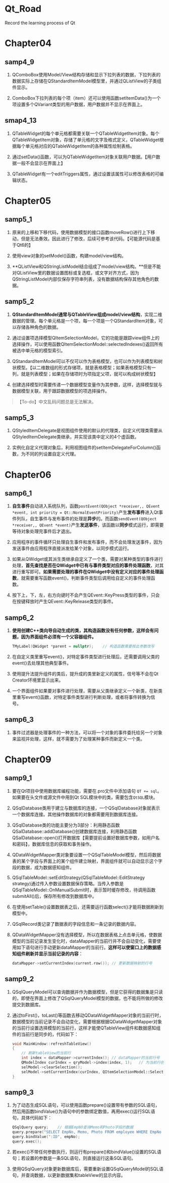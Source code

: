 # Qt_Road
Record the learning process of Qt

# Chapter04 

## samp4_9

1. QComboBox使用Model/View结构存储和显示下拉列表的数据，下拉列表的数据实际上存储在QStandardItemModel模型里，并通过QListView的子类组件显示。

2. ComboBox下拉列表的每个项（item）还可以使用函数setItemData()为一个项设置多个QVariant类型的用户数据，用户数据并不显示在界面上。

## smap4_13

1. QTableWidget的每个单元格都需要关联一个QTableWidgetItem对象。每个QTableWidgetItem对象，存储了单元格的文字及格式定义，QTableWidget根据每个单元格对应的QTableWidgetItem的各种属性绘制表格。

2. 通过setData()函数，可以为QTableWidgetItem对象关联用户数据。【用户数据一般不会显示在界面上】

3. QTableWidget有一个editTriggers属性，通过设置该属性可以修改表格的可编辑状态。

# Chapter05

## samp5_1

1. 原来的上移和下移代码，使用数据模型的接口函数moveRow()进行上下移动，但是无法奏效。因此进行了修改，后续可参考该代码。【可能源代码是基于Qt6的】

2. 使用view对象的setModel()函数，构建model/view结构。

3. **QListView和QStringListModel结合组成了model/view结构。**但是不能对QListView里的数据设置图标或复选框，或文字对齐方式，因为QStringListModel内部仅保存字符串列表，没有数据结构保存其他角色的数据。

## samp5_2

1. **QStandardItemModel通常与QTableView组成model/view结构**，实现二维数据的管理。每个单元格是一个项，每一个项是一个QStandardItem对象，可以存储各种角色的数据。

2. 通过设置项选择模型QItemSelectionModel，它的功能是跟踪view组件上的选择操作，可以使用函数QItemSelectionModel::selectedIndexes()返回所有被选中单元格的模型索引。

3. QStandardItemModel可以不仅可以作为表格模型，也可以作为列表模型和树状模型。【以二维数组的形式存储项，就是表格模型；如果表格模型只有一列，就是列表模型；如果在存储项时为项指定父项，就可以构成树状模型】

4. 创建选择模型时需要传递一个数据模型变量作为其参数，这样，选择模型就与数据模型关联，用于跟踪数据模型的项选择操作。

>【To-do】中文乱码问题总是无法解决。

## samp5_3

1. QStyledItemDelegate是视图组件使用的默认的代理类，自定义代理类需要从QStyledItemDelegate类继承，并实现该类中定义的4个虚函数。

2. 实例化自定义代理对象后，利用视图组件的setItemDelegateForColumn()函数，为不同的列设置自定义代理。

# Chapter06

## samp6_1

1. **自生事件**自动进入系统队列，函数`postEvent(QObject *receiver,, QEvent *event, int priority = Qt::NormalEventPriority)`产生**发布事件**进入Qt事件列队，自生事件与发布事件的处理是**异步**的。而函数`sendEvent(QObject *receiver,, QEvent *event)`产生**发送事件**，该函数以**同步**模式运行，即需要等待对象处理完事件后才退出。

2. 应用程序的事件循环只处理自生事件和发布事件，而不会处理发送事件，因为发送事件由应用程序直接派发给某个对象，以同步模式运行。

3. 如果从QWidget或其派生类继承自定义了一个类，需要对某种类型的事件进行处理，**首先查找是否在QWidget中已有与事件类型对应的事件处理函数**，对其进行重写即可。**如果需要处理的事件在QWidget中没有定义对应的事件处理函数**，就需要重写函数event()，判断事件类型后调用给自定义的事件处理函数。

4. 按下上，下，左，右方向键时不会产生QEvent::KeyPress类型的事件，只会在按键释放时产生QEvent::KeyRelease类型的事件。

## samp6_2

1. **使用创建C++类向导自动生成的类，其构造函数没有任何参数，这样会有问题，因为界面组件必须有一个父容器组件。**

    ```c++
    TMyLabel(QWidget *parent = nullptr);    // 构造函数需要按此参数改写
    ```

2. 在自定义类里重写event()，对特定事件类型进行处理后，还需要调用父类的event()去处理其他典型事件。

3. 使用提升法提升组件的类后，提升成的类里新定义的属性，信号等不会在Qt Creator环境里显示出来。

4. 一个界面组件如果要对事件进行处理，需要从父类继承定义一个新类，在新类里重写event()函数，对特定事件类型进行判断处理，或者将事件转换为信号。

## samp6_3

1. 事件过滤器是处理事件的一种方法，可以将一个对象的事件委托给另一个对象来监视并处理，这样，就不需要为了处理某种事件而新定义一个类。

# Chapter09

## samp9_1

1. 要在Qt项目中使用数据库编程功能，需要在.pro文件中添加语句 `QT += sql`。如果要在头文件或源文件中用到Qt SQL模块中的类，需要包含`QtSQL`模块。

2. QSqlDatabase类用于建立与数据库的连接，一个QSqlDatabase对象就表示一个数据库连接。其他操作数据库的对象都需要用到数据库连接。

3. QSqlDatabase类的功能主要分为3部分：利用静态函数QSalDatabase::addDatabase()创建数据库连接，利用静态函数QSalDatabase::open()打开数据库【需要提前设置好数据库参数，如用户名和密码】，数据库信息的获取和事务操作。

4. QDataWidgetMapper类对象要设置一个QSqlTableModel模型，然后将数据表的某个字段与界面上的某个组件建立映射，界面组件就可以自动显示这个字段的数据，成为数据感知组件。

5. QSqlTableModel::setEditStrategy(QSqlTableModel::EditStrategy strategy)通过传入参数设置数据保存策略。当传入参数是QSqlTableModel::OnManualSubmit时，表示暂时缓存修改，待调用函数submitAll()后，保存所有修改到数据库中。

6. 在使用setTable()设置数据表之后，还需要运行函数select()才能将数据刷新到模型中。

7. QSqlRecord类记录了数据表的字段信息和一条记录的数据内容。

8. QDataWidgetMapper没有选择模型，所以在数据表格上点击单元格，使数据模型的当前记录发生变化时，dataMapper的当前行并不会自动变化，需要使用如下语句进行手动更新dataMapper的当前行。**这样可以使窗口上的数据感知组件刷新并显示当前记录的内容**：

    ```c++
    dataMapper->setCurrentIndex(current.row()); // 更新数据映射的行号
    ```

## samp9_2

1. QSqlQueryModel可以查询数据并作为数据模型，但是它获得的数据集是只读的，即使在界面上修改了QSqlQueryModel模型的数据，也不能将所做的修改提交到数据库。

2. 通过toFirst()，toLast()等函数去移动QDataWidgetMapper对象的当前行时，数据模型的当前记录不会自动变化，需要根据根据QDataWidgetMapper对象的当前行设置选择模型的当前行，这样才能使QTableView组件和数据感知组件的当前行是同步的，代码如下：

    ```c++
    void MainWindow::refreshTableView()
    {
        // 刷新tableView的当前行
        int index = dataMapper->currentIndex(); // dataMapper的当前行号
        QModelIndex curIndex = qryModel->index(index, 1);   // 为当前行创建模型索引
        selModel->clearSelection();
        selModel->setCurrentIndex(curIndex, QItemSelectionModel::Select);   // 设置当前行
    }
    ```

## samp9_3

1. 为了动态生成SQL语句，可以使用函数prepare()设置带有参数的SQL语句，然后用函数bindValue()为语句中的参数绑定数值，再用exec()运行SQL语句，具体代码如下：

    ```c++
    QSqlQuery query;    // 根据EmpNO查询Memo和Photo字段的数据
    query.prepare("SELECT EmpNo, Memo, Photo FROM employee WHERE EmpNo = :ID");
    query.bindValue(":ID", empNo);
    query.exec();
    ```

2. 若exec()不带任何参数执行，则运行有prepare()和bindValue()设置的SQL语句；若设置的参数是一条SQL语句，则直接运行这条SQL语句。

3. 使用QSqlQuery对象更新数据库后，需要重新设置QSqlQueryModel的SQL语句，并查询数据，以更新数据集和tableView的显示内容。
